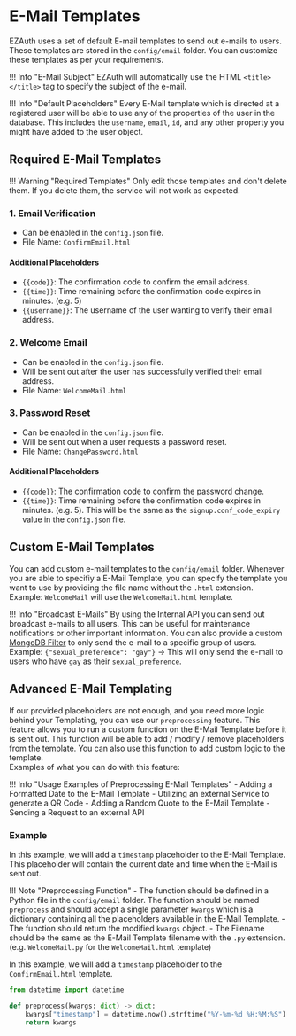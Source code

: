 # E-Mail Templates
EZAuth uses a set of default E-mail templates to send out e-mails to users. These templates are stored in the `config/email` folder. You can customize these templates as per your requirements.

!!! Info "E-Mail Subject"
    EZAuth will automatically use the HTML `<title></title>` tag to specify the subject of the e-mail.

!!! Info "Default Placeholders"
    Every E-Mail template which is directed at a registered user will be able to use any of the properties of the user in the database. This includes the `username`, `email`, `id`, and any other property you might have added to the user object.

## Required E-Mail Templates

!!! Warning "Required Templates"
    Only edit those templates and don't delete them. If you delete them, the service will not work as expected.

### 1. **Email Verification**
- Can be enabled in the `config.json` file.
- File Name: `ConfirmEmail.html`

#### Additional Placeholders
- `{{code}}`: The confirmation code to confirm the email address.
- `{{time}}`: Time remaining before the confirmation code expires in minutes. (e.g. 5)
- `{{username}}`: The username of the user wanting to verify their email address.

### 2. **Welcome Email**
- Can be enabled in the `config.json` file.
- Will be sent out after the user has successfully verified their email address.
- File Name: `WelcomeMail.html`

### 3. **Password Reset**
- Can be enabled in the `config.json` file.
- Will be sent out when a user requests a password reset.
- File Name: `ChangePassword.html`

#### Additional Placeholders
- `{{code}}`: The confirmation code to confirm the password change.
- `{{time}}`: Time remaining before the confirmation code expires in minutes. (e.g. 5). This will be the same as the `signup.conf_code_expiry` value in the `config.json` file.


## Custom E-Mail Templates
You can add custom e-mail templates to the `config/email` folder.
Whenever you are able to specifiy a E-Mail Template, you can specify the template you want to use by providing the file name without the `.html` extension.
Example: `WelcomeMail` will use the `WelcomeMail.html` template.

!!! Info "Broadcast E-Mails"
    By using the Internal API you can send out broadcast e-mails to all users. This can be useful for maintenance notifications or other important information.
    You can also provide a custom [MongoDB Filter](https://www.mongodb.com/docs/compass/current/query/filter/) to only send the e-mail to a specific group of users. Example: `{"sexual_preference": "gay"}` -> This will only send the e-mail to users who have `gay` as their `sexual_preference`.

## Advanced E-Mail Templating
If our provided placeholders are not enough, and you need more logic behind your Templating, you can use our `preprocessing` feature.
This feature allows you to run a custom function on the E-Mail Template before it is sent out. This function will be able to add / modify / remove placeholders from the template. You can also use this function to add custom logic to the template.<br>
Examples of what you can do with this feature:

!!! Info "Usage Examples of Preprocessing E-Mail Templates"
    - Adding a Formatted Date to the E-Mail Template
    - Utilizing an external Service to generate a QR Code
    - Adding a Random Quote to the E-Mail Template
    - Sending a Request to an external API

### Example
In this example, we will add a `timestamp` placeholder to the E-Mail Template. This placeholder will contain the current date and time when the E-Mail is sent out.

!!! Note "Preprocessing Function"
    - The function should be defined in a Python file in the `config/email` folder. The function should be named `preprocess` and should accept a single parameter `kwargs` which is a dictionary containing all the placeholders available in the E-Mail Template.
    - The function should return the modified `kwargs` object.
    - The Filename should be the same as the E-Mail Template filename with the `.py` extension. (e.g. `WelcomeMail.py` for the `WelcomeMail.html` template)

In this example, we will add a `timestamp` placeholder to the `ConfirmEmail.html` template.
```python hl_lines="4" linenums="1" title="config/email/ConfirmEmail.py"
from datetime import datetime

def preprocess(kwargs: dict) -> dict:
    kwargs["timestamp"] = datetime.now().strftime("%Y-%m-%d %H:%M:%S")
    return kwargs

```